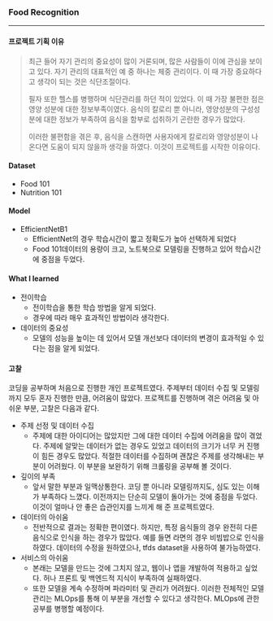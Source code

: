 ### Food Recognition

-----

#### 프로젝트 기획 이유

> 최근 들어 자기 관리의 중요성이 많이 거론되며, 많은 사람들이 이에 관심을 보이고 있다. 자기 관리의 대표적인 예 중 하나는 체중 관리이다. 이 때 가장 중요하다고 생각이 되는 것은 식단조절이다.
>
> 필자 또한 헬스를 병행하며 식단관리를 하던 적이 있었다. 이 때 가장 불편한 점은 영양 성분에 대한 정보부족이였다. 음식의 칼로리 뿐 아니라, 영양성분의 구성성분에 대한 정보가 부족하여 음식을 함부로 섭취하기 곤란한 경우가 많았다.
>
> 이러한 불편함을 겪은 후, 음식을 스캔하면 사용자에게 칼로리와 영양성분이 나온다면 도움이 되지 않을까 생각을 하였다. 이것이 프로젝트를 시작한 이유이다.



#### Dataset

* Food 101
* Nutrition 101



#### Model

* EfficientNetB1
  * EfficientNet의 경우 학습시간이 짧고 정확도가 높아 선택하게 되었다
  * Food 101데이터의 용량이 크고, 노트북으로 모델링을 진행하고 있어 학습시간에 중점을 두었다.


#### What I learned

* 전이학습
  * 전이학습을 통한 학습 방법을 알게 되었다.
  * 경우에 따라 매우 효과적인 방법이라 생각한다.
* 데이터의 중요성
  * 모델의 성능을 높이는 데 있어서 모델 개선보다 데이터의 변경이 효과적일 수 있다는 점을 알게 되었다.
  
#### 고찰

코딩을 공부하며 처음으로 진행한 개인 프로젝트였다. 주제부터 데이터 수집 및 모델링까지 모두 혼자 진행한 만큼, 어려움이 많았다. 프로젝트를 진행하며 겪은 어려움 및 아쉬운 부분, 고찰은 다음과 같다.

* 주제 선정 및 데이터 수집
  * 주제에 대한 아이디어는 많았지만 그에 대한 데이터 수집에 어려움을 많이 겪었다. 주제에 알맞는 데이터가 없는 경우도 있었고 데이터의 크기가 너무 커 진행이 힘든 경우도 많았다. 적절한 데이터를 수집하며 괜찮은 주제를 생각해내는 부분이 어려웠다. 이 부분을 보완하기 위해 크롤링을 공부해 볼 것이다. 
* 깊이의 부족
  * 앞서 말한 부분과 일맥상통한다. 코딩 뿐 아니라 모델링까지도, 심도 있는 이해가 부족하다 느꼈다. 이전까지는 단순히 모델이 돌아가는 것에 중점을 두었다. 이것이 얼마나 안 좋은 습관인지를 느끼게 해 준 프로젝트였다.
* 데이터의 아쉬움
  * 전반적으로 결과는 정확한 편이였다. 하지만, 특정 음식들의 경우 완전히 다른 음식으로 인식을 하는 경우가 많았다. 예를 들면 라면의 경우 비빔밥으로 인식을 하였다. 데이터의 수정을 원하였으나, tfds dataset을 사용하여 불가능하였다.
* 서비스의 아쉬움
  * 본래는 모델을 만드는 것에 그치지 않고, 웹이나 앱을 개발하여 적용하고 싶었다. 허나 프론트 및 백엔드적 지식이 부족하여 실패하였다.
  * 또한 모델을 계속 수정하며 파라미터 및 관리가 어려웠다. 이러한 전체적인 모델 관리는 MLOps를 통해 이 부분을 개선할 수 있다고 생각한다. MLOps에 관한 공부를 병행할 예정이다.
